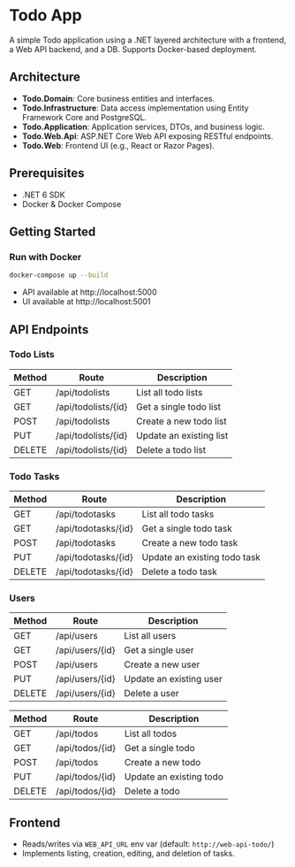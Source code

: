 # Todo App

A simple Todo application using a .NET layered architecture with a frontend, a Web API backend, and a DB. Supports Docker-based deployment.


## Architecture

- **Todo.Domain**: Core business entities and interfaces.  
- **Todo.Infrastructure**: Data access implementation using Entity Framework Core and PostgreSQL.  
- **Todo.Application**: Application services, DTOs, and business logic.  
- **Todo.Web.Api**: ASP.NET Core Web API exposing RESTful endpoints.  
- **Todo.Web**: Frontend UI (e.g., React or Razor Pages).  


## Prerequisites

- .NET 6 SDK
- Docker & Docker Compose


## Getting Started

### Run with Docker

```bash
docker-compose up --build
```
- API available at http://localhost:5000  
- UI available at http://localhost:5001  


## API Endpoints

### Todo Lists
| Method | Route                  | Description               |
| ------ | ---------------------- | ------------------------- |
| GET    | /api/todolists         | List all todo lists       |
| GET    | /api/todolists/{id}    | Get a single todo list    |
| POST   | /api/todolists         | Create a new todo list    |
| PUT    | /api/todolists/{id}    | Update an existing list   |
| DELETE | /api/todolists/{id}    | Delete a todo list        |

### Todo Tasks
| Method | Route                  | Description                   |
| ------ | ---------------------- | ----------------------------- |
| GET    | /api/todotasks         | List all todo tasks           |
| GET    | /api/todotasks/{id}    | Get a single todo task        |
| POST   | /api/todotasks         | Create a new todo task        |
| PUT    | /api/todotasks/{id}    | Update an existing todo task  |
| DELETE | /api/todotasks/{id}    | Delete a todo task            |

### Users
| Method | Route               | Description               |
| ------ | ------------------- | ------------------------- |
| GET    | /api/users          | List all users            |
| GET    | /api/users/{id}     | Get a single user         |
| POST   | /api/users          | Create a new user         |
| PUT    | /api/users/{id}     | Update an existing user   |
| DELETE | /api/users/{id}     | Delete a user             |

| Method | Route               | Description             |
| ------ | ------------------- | ----------------------- |
| GET    | /api/todos          | List all todos          |
| GET    | /api/todos/{id}     | Get a single todo       |
| POST   | /api/todos          | Create a new todo       |
| PUT    | /api/todos/{id}     | Update an existing todo |
| DELETE | /api/todos/{id}     | Delete a todo           |


## Frontend

- Reads/writes via `WEB_API_URL` env var (default: `http://web-api-todo/`)  
- Implements listing, creation, editing, and deletion of tasks.
